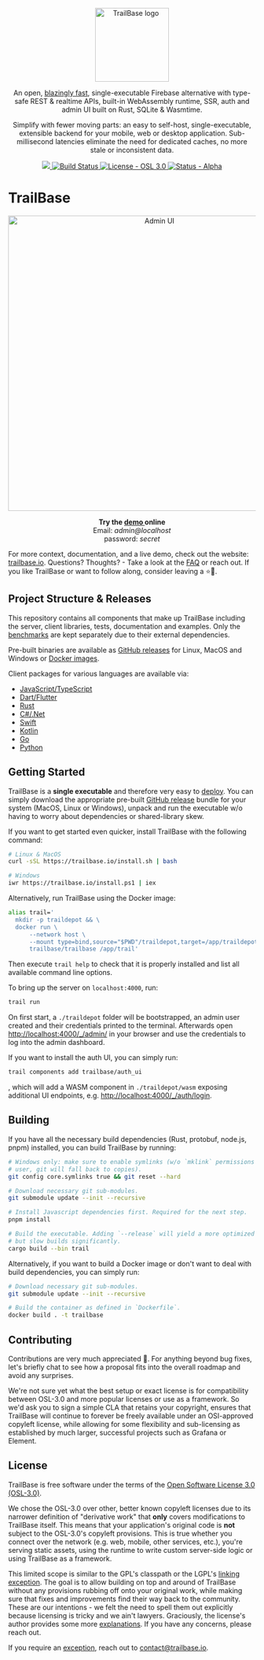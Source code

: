 <p align="center">
  <a href="https://trailbase.io" target="_blank">
    <picture>
      <img alt="TrailBase logo" width="150" src="assets/logo.svg" />
    </picture>
  </a>
</p>

<p align="center">
  An open, <a href="https://trailbase.io/reference/benchmarks/">blazingly fast</a>,
  single-executable Firebase alternative with type-safe REST & realtime APIs, built-in WebAssembly
  runtime, SSR, auth and admin UI built on Rust, SQLite & Wasmtime.
<p>

<p align="center">
  Simplify with fewer moving parts: an easy to self-host, single-executable,
  extensible backend for your mobile, web or desktop application.
  Sub-millisecond latencies eliminate the need for dedicated caches, no more
  stale or inconsistent data.
<p>

<p align="center">
  <a href="https://github.com/trailbaseio/trailbase/stargazers/">
    <img src="https://img.shields.io/github/stars/trailbaseio/trailbase?style=social&label=Star" />
  </a>
  <a href="https://github.com/trailbaseio/trailbase/actions?query=branch%3Amain">
    <img src="https://github.com/trailbaseio/trailbase/actions/workflows/test.yml/badge.svg?branch=main" alt="Build Status">
  </a>
  <a href="https://github.com/trailbaseio/trailbase/blob/main/LICENSE">
    <img src="https://img.shields.io/badge/license-OSL_3.0-blue" alt="License - OSL 3.0">
  </a>
  <a href="https://trailbase.io/reference/roadmap/">
    <img src="https://img.shields.io/badge/status-alpha-orange" alt="Status - Alpha">
  </a>
</p>

# TrailBase

<p align="center">
  <a
    href="https://demo.trailbase.io/_/admin?loginMessage=E-mail:%20admin@localhost%20%E2%80%A2%20Password:%20secret"
    target="_blank"
  >
    <picture>
      <img alt="Admin UI" width="600" src="docs/src/assets/shelve.webp" />
    </picture>
  </a>
</p>

<p align="center">
  <strong>
    Try the
    <a href="https://demo.trailbase.io/_/admin?loginMessage=E-mail:%20admin@localhost%20%E2%80%A2%20Password:%20secret" target="_blank">
      demo
    </a> online
  </strong>
  <br/>Email: <em>admin@localhost</em>
  <br/>password: <em>secret</em>
</p>

For more context, documentation, and a live demo, check out the website:
[trailbase.io](https://trailbase.io).
Questions? Thoughts? - Take a look at the
[FAQ](https://trailbase.io/reference/faq/) or reach out.
If you like TrailBase or want to follow along, consider leaving a ⭐🙏.

## Project Structure & Releases

This repository contains all components that make up TrailBase including the
server, client libraries, tests, documentation and examples.
Only the [benchmarks](https://github.com/trailbaseio/trailbase-benchmark) are
kept separately due to their external dependencies.

Pre-built binaries are available as
[GitHub releases](https://github.com/trailbaseio/trailbase/releases/) for
Linux, MacOS and Windows or [Docker images](https://hub.docker.com/r/trailbase/trailbase).

Client packages for various languages are available via:

- [JavaScript/TypeScript](https://www.npmjs.com/package/trailbase)
- [Dart/Flutter](https://pub.dev/packages/trailbase)
- [Rust](https://crates.io/crates/trailbase-client)
- [C#/.Net](https://www.nuget.org/packages/TrailBase/)
- [Swift](https://github.com/trailbaseio/trailbase/tree/main/client/swift/trailbase)
- [Kotlin](https://mvnrepository.com/artifact/io.trailbase/trailbase-client)
- [Go](https://github.com/trailbaseio/trailbase/tree/main/client/go/trailbase)
- [Python](https://pypi.org/project/trailbase/)

## Getting Started

TrailBase is a **single executable** and therefore very easy to
[deploy](https://trailbase.io/getting-started/install/).
You can simply download the appropriate pre-built
[GitHub release](https://github.com/trailbaseio/trailbase/releases/) bundle for
your system (MacOS, Linux or Windows), unpack and run the executable w/o having
to worry about dependencies or shared-library skew.

If you want to get started even quicker, install TrailBase with the following
command:

```sh
# Linux & MacOS
curl -sSL https://trailbase.io/install.sh | bash

# Windows
iwr https://trailbase.io/install.ps1 | iex
```

Alternatively, run TrailBase using the Docker image:

```sh
alias trail='
  mkdir -p traildepot && \
  docker run \
      --network host \
      --mount type=bind,source="$PWD"/traildepot,target=/app/traildepot \
      trailbase/trailbase /app/trail'
```

Then execute `trail help` to check that it is properly installed and list all
available command line options.

To bring up the server on `localhost:4000`, run:

```sh
trail run
```

On first start, a `./traildepot` folder will be bootstrapped, an admin user
created and their credentials printed to the terminal.
Afterwards open [http://localhost:4000/\_/admin/](http://localhost:4000/_/admin/)
in your browser and use the credentials to log into the admin dashboard.

If you want to install the auth UI, you can simply run:

```sh
trail components add trailbase/auth_ui
```

, which will add a WASM component in `./traildepot/wasm` exposing additional UI
endpoints, e.g.
[http://localhost:4000/\_/auth/login](http://localhost:4000/_/auth/login).

## Building

If you have all the necessary build dependencies (Rust, protobuf, node.js,
pnpm) installed, you can build TrailBase by running:

```sh
# Windows only: make sure to enable symlinks (w/o `mklink` permissions for your
# user, git will fall back to copies).
git config core.symlinks true && git reset --hard

# Download necessary git sub-modules.
git submodule update --init --recursive

# Install Javascript dependencies first. Required for the next step.
pnpm install

# Build the executable. Adding `--release` will yield a more optimized binary
# but slow builds significantly.
cargo build --bin trail
```

Alternatively, if you want to build a Docker image or don't want to deal with
build dependencies, you can simply run:

```sh
# Download necessary git sub-modules.
git submodule update --init --recursive

# Build the container as defined in `Dockerfile`.
docker build . -t trailbase
```

## Contributing

Contributions are very much appreciated 🙏. For anything beyond bug fixes,
let's briefly chat to see how a proposal fits into the overall roadmap and
avoid any surprises.

We're not sure yet what the best setup or exact license is for compatibility
between OSL-3.0 and more popular licenses or use as a framework.
So we'd ask you to sign a simple CLA that retains your copyright, ensures that
TrailBase will continue to forever be freely available under an OSI-approved
copyleft license, while allowing for some flexibility and sub-licensing as
established by much larger, successful projects such as Grafana or Element.

## License

TrailBase is free software under the terms of the [Open Software License 3.0
(OSL-3.0)](https://opensource.org/licenses/OSL-3.0).

We chose the OSL-3.0 over other, better known copyleft licenses due to its
narrower definition of "derivative work" that **only** covers modifications to
TrailBase itself.
This means that your application's original code is **not** subject to the
OSL-3.0's copyleft provisions. This is true whether you connect over the
network (e.g. web, mobile, other services, etc.), you're serving static assets,
using the runtime to write custom server-side logic or using TrailBase as a
framework.

This limited scope is similar to the GPL's classpath or the LGPL's [linking
exception](https://en.wikipedia.org/wiki/GPL_linking_exception).
The goal is to allow building on top and around of TrailBase without any
provisions rubbing off onto your original work, while making sure that fixes
and improvements find their way back to the community.
These are our intentions - we felt the need to spell them out explicitly
because licensing is tricky and we ain't lawyers.
Graciously, the license's author provides some more
[explanations](https://rosenlaw.com/OSL3.0-explained.htm).
If you have any concerns, please reach out.

If you require an
[exception](https://www.gnu.org/philosophy/selling-exceptions.html), reach out
to contact@trailbase.io.
